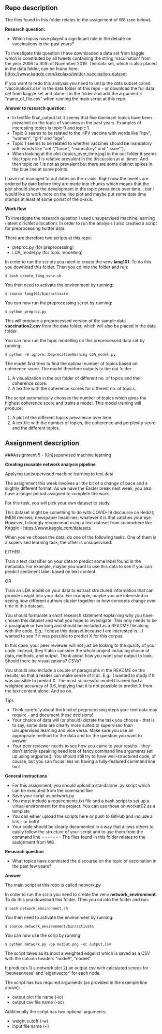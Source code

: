 ## Repo description 

The files found in this folder relates to the assignment of W8 (see below). 

__Research question:__

* Which topics have played a significant role in the debate on vaccinations in the past years?

To investigate this question I have downloaded a data set from kaggle which is constituted by all tweets containing the string 'vaccination' from the year 2006 to 30th of November 2019. The data set, which is also placed in the data folder, can be found here: https://www.kaggle.com/keplaxo/twitter-vaccination-dataset

If you want to redo this analysis you need to unzip the data subset called 'vaccination2.csv' in the data folder of this repo - or download the full data set from kaggle set and place it in the folder and add the argument -i "name_of_file.csv" when running the main script at this repo.  


__Answer to research question:__
* In textfile final_output.txt it seems that five dominant topics have been prevalent on the topic of vaccines in the past years. Examples of interesting topics is topic 0 and topic 1.
* Topic 0 seems to be related to the HPV vaccine with words like "hpv", "women", "girl" and "age". 
* Topic 1 seems to be related to whether vaccines should be mandatory with words like "anti","force", "mandatory" and "issue"'),
* When looking at the plot (topics_over_time.jpg) in the out folder it seems that topic no 1 is relative prevalent in the discussion at all times. And then topic no 1 is not as prevalent but there are some distinct spikes in the blue line at some points. 

I have not managed to put dates on the x-axis. Right now the tweets are ordered by date before they are made into chunks which means that the plot should show the development in the topic prevalence over time... but I would like to work more on the line plot and maybe put some date time stamps at least at some poinst of the x-axis. 


__Work flow__

To investigate the research question I used unsupervised machine learning (latent dirichlet allocation). In order to run the analysis I also created a script for preprocessing twitter data.

There are therefore two scripts at this repo: 
* preproc.py (for preprocessing)
* LDA_model.py (for topic modelling) 

In order to run the scripts you need to create the venv __lang101__. To do this you download this folder. Then you cd into the folder and run:

`$ bash create_lang_venv.sh`

You then need to activate the environment by running: 

`$ source lang101/bin/activate`

You can now run the preprocessing script by running: 

`$ python preproc.py`

This will produce a preprocessed version of the sample data __vaccination2.csv__ from the data folder, which will also be placed in the data folder. 

You can now run the topic modelling on this preprocessed data set by running: 

`$ python -W ignore::DeprecationWarning LDA_model.py`

The model first tries to find the optimal number of topics based on coherence score. 
The model therefore outputs to the out folder:
1. A visualization in the out folder of different no. of topics and their coherence score. 
2. A textfile with the coherence scores for different no. of topics. 

The script automatically chooses the number of topics which gives the highest coherence score and trains a model. 
This model training will produce: 
1. A plot of the different topics prevalence over time. 
2. A textfile with the number of topics, the coherence and perplexity score and the different topics. 




## Assignment description 

###Assignment 5 - (Un)supervised machine learning


__Creating reusable network analysis pipeline__

Applying (un)supervised machine learning to text data

The assignment this week involves a little bit of a change of pace and a slightly different format. As we have the Easter break next week, you also have a longer period assigned to complete the work.

For this task, you will pick your own dataset to study.

This dataset might be something to do with COVID-19 discourse on Reddit; IMDB reviews; newspaper headlines; whatever it is that catches your eye. However, I strongly recommend using a text dataset from somewhere like Kaggle - https://www.kaggle.com/datasets

When you've chosen the data, do one of the following tasks. One of them is a supervised learning task; the other is unsupervised.

EITHER

Train a text classifier on your data to predict some label found in the metadata. For example, maybe you want to use this data to see if you can predict sentiment label based on text content.

OR

Train an LDA model on your data to extract structured information that can provide insight into your data. For example, maybe you are interested in seeing how different authors cluster together or how concepts change over time in this dataset.


You should formulate a short research statement explaining why you have chosen this dataset and what you hope to investigate. This only needs to be a paragraph or two long and should be included as a README file along with the code. E.g.: I chose this dataset because I am interested in... I wanted to see if it was possible to predict X for this corpus.

In this case, your peer reviewer will not just be looking to the quality of your code. Instead, they'll also consider the whole project including choice of data, methods, and output. Think about how you want your output to look. Should there be visualizations? CSVs?

You should also include a couple of paragraphs in the README on the results, so that a reader can make sense of it all. E.g.: I wanted to study if it was possible to predict X. The most successful model I trained had a weighted accuracy of 0.6, implying that it is not possible to predict X from the text content alone. And so on.


Tips
* Think carefully about the kind of preprocessing steps your text data may require - and document these decisions!
* Your choice of data will (or should) dictate the task you choose - that is to say, some data are clearly more suited to supervised than unsupervised learning and vice versa. Make sure you use an appropriate method for the data and for the question you want to answer
* Your peer reviewer needs to see how you came to your results - they don't strictly speaking need lots of fancy command line arguments set up using argparse(). You should still try to have well-structured code, of course, but you can focus less on having a fully-featured command line tool

__General instructions__
* For this assignment, you should upload a standalone .py script which can be executed from the command line
* Save your script as network.py
* You must include a requirements.txt file and a bash script to set up a virtual environment for the project. You can use those on worker02 as a template
* You can either upload the scripts here or push to GitHub and include a link - or both!
* Your code should be clearly documented in a way that allows others to easily follow the structure of your script and to use them from the command line
=======
The files found in this folder relates to the assignment from W8. 

__Research question__
* What topics have dominated the discourse on the topic of vaccination in the past few years?


__Answer__





The main script at this repo is called network.py

In order to run the scrip you need to create the venv __network_environment__. To do this you download this folder. Then you cd into the folder and run:

`$ bash network_environment.sh`

You then need to activate the environment by running: 

`$ source network_environment/bin/activate`

You can now use the scrip by running: 

`$ python network.py -op output.png -oc output.csv`


The script takes as its input a weighted edgelist which is saved as a CSV with the column headers "nodeA", "nodeB". 

It produces 1) a network plot 2) an output csv with calculated scores for 'betweenness' and 'eigenvector' for each node.

The script has two required arguments (as provided in the example line above):

* output plot file name (-io)
* output csv file name (-oc)

Additionally the script has two optional arguments: 
* weight cutoff (-w)
* input file name (-i)
